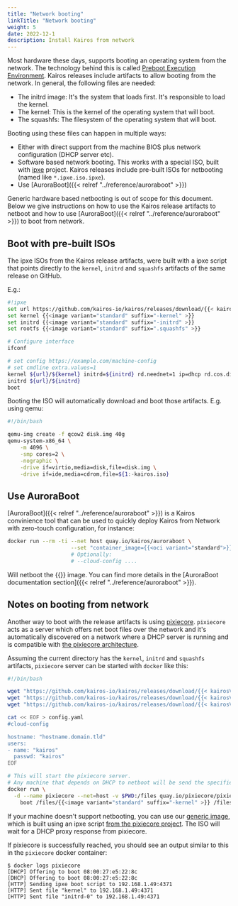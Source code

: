 ```yaml
---
title: "Network booting"
linkTitle: "Network booting"
weight: 5
date: 2022-12-1
description: Install Kairos from network
---
```


Most hardware these days, supports booting an operating system from the network.
The technology behind this is called [Preboot Execution Environment](https://en.wikipedia.org/wiki/Preboot_Execution_Environment).
Kairos releases include artifacts to allow booting from the network. In general, the following files are needed:

- The initrd image: It's the system that loads first. It's responsible to load the kernel.
- The kernel: This is the kernel of the operating system that will boot.
- The squashfs: The filesystem of the operating system that will boot.

Booting using these files can happen in multiple ways:

- Either with direct support from the machine BIOS plus network configuration (DHCP server etc).
- Software based network booting. This works with a special ISO, built with
  [ipxe](https://ipxe.org/) project. Kairos releases include pre-built ISOs for
  netbooting (named like `*.ipxe.iso.ipxe`).
- Use [AuroraBoot]({{< relref "../reference/auroraboot" >}})

Generic hardware based netbooting is out of scope for this document.
Below we give instructions on how to use the Kairos release artifacts to netboot and how to use [AuroraBoot]({{< relref "../reference/auroraboot" >}}) to boot from network.

## Boot with pre-built ISOs

The ipxe ISOs from the Kairos release artifacts, were built with a ipxe script that points directly to the
`kernel`, `initrd` and `squashfs` artifacts of the same release on GitHub.

E.g.:

```bash
#!ipxe
set url https://github.com/kairos-io/kairos/releases/download/{{< kairosVersion >}}
set kernel {{<image variant="standard" suffix="-kernel" >}}
set initrd {{<image variant="standard" suffix="-initrd" >}}
set rootfs {{<image variant="standard" suffix=".squashfs" >}}

# Configure interface
ifconf

# set config https://example.com/machine-config
# set cmdline extra.values=1
kernel ${url}/${kernel} initrd=${initrd} rd.neednet=1 ip=dhcp rd.cos.disable root=live:${url}/${rootfs} netboot install-mode config_url=${config} console=tty1 console=ttyS0 ${cmdline}
initrd ${url}/${initrd}
boot
```

Booting the ISO will automatically download and boot those artifacts. E.g. using qemu:

```bash
#!/bin/bash

qemu-img create -f qcow2 disk.img 40g
qemu-system-x86_64 \
    -m 4096 \
    -smp cores=2 \
    -nographic \
    -drive if=virtio,media=disk,file=disk.img \
    -drive if=ide,media=cdrom,file=${1:-kairos.iso}

```

## Use AuroraBoot

[AuroraBoot]({{< relref "../reference/auroraboot" >}}) is a Kairos convinience tool that can be used to quickly deploy Kairos from Network with zero-touch configuration, for instance:

```bash
docker run --rm -ti --net host quay.io/kairos/auroraboot \
                    --set "container_image={{<oci variant="standard">}}"
                    # Optionally:
                    # --cloud-config ....
```

Will netboot the {{<ociCode variant="standard">}} image. You can find more details in the [AuroraBoot documentation section]({{< relref "../reference/auroraboot" >}}).

## Notes on booting from network

Another way to boot with the release artifacts is using [pixiecore](https://github.com/danderson/netboot/tree/master/pixiecore).
`pixiecore` acts as a server which offers net boot files over the network and it's automatically discovered on a network where a DHCP server is running and is compatible with [the pixiecore architecture](https://github.com/danderson/netboot/blob/master/pixiecore/README.booting.md).


Assuming the current directory has the `kernel`, `initrd` and `squashfs` artifacts,
`pixiecore` server can be started with `docker` like this:

```bash
#!/bin/bash

wget "https://github.com/kairos-io/kairos/releases/download/{{< kairosVersion >}}/{{<image variant="standard" suffix="-kernel">}}"
wget "https://github.com/kairos-io/kairos/releases/download/{{< kairosVersion >}}/{{<image variant="standard" suffix="-initrd" >}}"
wget "https://github.com/kairos-io/kairos/releases/download/{{< kairosVersion >}}/{{<image variant="standard" suffix=".squashfs" >}}"

cat << EOF > config.yaml
#cloud-config

hostname: "hostname.domain.tld"
users:
- name: "kairos"
  passwd: "kairos"
EOF

# This will start the pixiecore server.
# Any machine that depends on DHCP to netboot will be send the specified files and the cmd boot line.
docker run \
  -d --name pixiecore --net=host -v $PWD:/files quay.io/pixiecore/pixiecore \
    boot /files/{{<image variant="standard" suffix="-kernel" >}} /files/{{<image variant="standard" suffix="-initrd" >}} --cmdline="rd.neednet=1 ip=dhcp rd.cos.disable root=live:{{ ID \"/files/{{<image variant="standard" suffix=".squashfs" >}}\" }} netboot install-mode config_url={{ ID \"/files/config.yaml\" }} console=tty1 console=ttyS0 console=tty0"
```

If your machine doesn't support netbooting, you can use our [generic image](https://github.com/kairos-io/ipxe-dhcp/releases), which is built using an ipxe script [from the pixiecore project](https://github.com/danderson/netboot/blob/master/pixiecore/boot.ipxe). The ISO will wait for a DHCP proxy response from pixiecore.

If pixiecore is successfully reached, you should see an output similar to this in the `pixiecore` docker container:

```
$ docker logs pixiecore
[DHCP] Offering to boot 08:00:27:e5:22:8c
[DHCP] Offering to boot 08:00:27:e5:22:8c
[HTTP] Sending ipxe boot script to 192.168.1.49:4371
[HTTP] Sent file "kernel" to 192.168.1.49:4371
[HTTP] Sent file "initrd-0" to 192.168.1.49:4371
```

